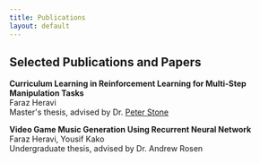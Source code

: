 ```yaml
---
title: Publications
layout: default
---
```


## Selected Publications and Papers

**Curriculum Learning in Reinforcement Learning for Multi-Step Manipulation Tasks**  
Faraz Heravi  
Master's thesis, advised by Dr. [Peter Stone](https://www.cs.utexas.edu/~pstone/)  
  
**Video Game Music Generation Using Recurrent Neural Network**  
Faraz Heravi, Yousif Kako  
Undergraduate thesis, advised by Dr. Andrew Rosen
